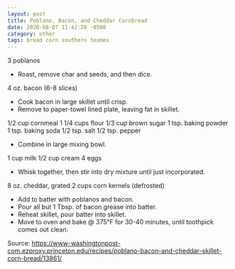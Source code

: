 ```yaml
---
layout: post
title: Poblano, Bacon, and Cheddar Cornbread
date: 2020-08-07 11:42:28 -0500
category: other
tags: bread corn southern texmex
---
```

3 poblanos  
<ul>
 	<li>Roast, remove char and seeds, and then dice.</li>
</ul>
4 oz. bacon (6-8 slices)  
<ul>
 	<li>Cook bacon in large skillet until crisp.</li>
 	<li>Remove to paper-towel lined plate, leaving fat in skillet.</li>
</ul>
1/2 cup cornmeal  
1 1/4 cups flour  
1/3 cup brown sugar  
1 tsp. baking powder  
1 tsp. baking soda  
1/2 tsp. salt  
1/2 tsp. pepper  
<ul>
 	<li>Combine in large mixing bowl.</li>
</ul>
1 cup milk  
1/2 cup cream  
4 eggs  
<ul>
 	<li>Whisk together, then stir into dry mixture until just incorporated.</li>
</ul>
8 oz. cheddar, grated  
2 cups corn kernels (defrosted)  
<ul>
 	<li>Add to batter with poblanos and bacon.</li>
 	<li>Pour all but 1 Tbsp. of bacon grease into batter.</li>
 	<li>Reheat skillet, pour batter into skillet.</li>
 	<li>Move to oven and bake @ 375°F for 30-40 minutes, until toothpick comes out clean.</li>
</ul>
Source: <a href="https://www-washingtonpost-com.ezproxy.princeton.edu/recipes/poblano-bacon-and-cheddar-skillet-corn-bread/13861/">https://www-washingtonpost-com.ezproxy.princeton.edu/recipes/poblano-bacon-and-cheddar-skillet-corn-bread/13861/</a>
